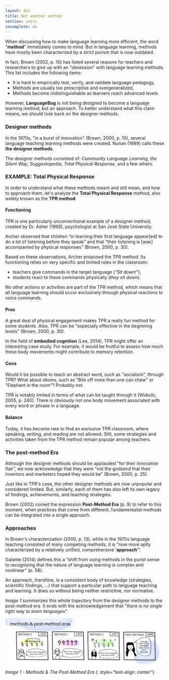 ```yaml
---
layout: doc
title: Not another method
section: intro
incomplete: no
---
```


When discussing how to make language learning more efficient, the word "**method**" immetiately comes to mind. But in language learning, methods have mostly been characterized by a strict purism that is now outdated.

In fact, Brown (2002, p. 10) has listed several reasons for teachers and researchers to give up with an "obsession" with language learning methods. This list includes the following items:

* It is hard to empirically test, verify, and validate language pedagogy,
* Methods are usually too prescriptive and overgeneralized,
* Methods become indistinguishable as learners reach advanced levels.

However, **LanguageBug** is not being designed to become a language learning method, but an approach. To better understand what this claim means, we should look back on the designer methods.

### Designer methods

In the 1970s, "in a burst of innovation" (Brown, 2000, p. 10), several language teaching learning methods were created. Nunan (1989) calls these **the designer methods**.

The designer methods consisted of: *Community Language Learning*, *the Silent Way*, *Suggestopedia*, *Total Physical Response*, and a few others.

### EXAMPLE: Total Physical Response

In order to understand what these methods meant and still mean, and how to approach them, let's analyze the **Total Physical Response** method, also widely known as the **TPR method**.

#### Functioning

TPR is one particularly unconventional example of a designer method, created by Dr. Asher (1969), psychologist at San José State University.

 Archer observed that children “in learning their first language appear[ed] to do a lot of listening before they speak” and that “their listening is [was] accompanied by physical responses” (Brown, 2000, p. 30). 

Based on these observations, Archer proposed the TPR method. Its functioning relies on very specific and limited roles in the classroom:

- teachers give commands in the target language (*"Sit down!"*),
- students react to these commands physically (*they sit down*).

No other actions or activities are part of the TPR method, which means that all language learning should occur exclusively through physical reactions to voice commands.

#### Pros

A great deal of physical engagement makes TPR a really fun method for some students. Also, TPR can be "especially effective in the beginning levels" (Brown, 2000, p. 30).

In the field of **embodied cognition** (Lee, 2014), TPR might offer an interesting case study. For example, it would be fruitful to assess how much these body movements might contribute to memory retention.

#### Cons

Would it be possible to teach an abstract word, such as "socialism", through TPR? What about idioms, such as "Bite off more than one can chew" or "Elephant in the room"? Probably not.

TPR is notably limited in terms of what can be taught through it (Widodo, 2005, p. 240). There is obviously not one body movement associated with every word or phrase in a language. 

#### Balance

Today, it has become rare to find an exclusive TPR classroom, where speaking, writing, and reading are not allowed. Still, some strategies and activities taken from the TPR method remain popular among teachers.

### The post-method Era

Although the designer methods should be applauded “for their innovative flair”, we now acknowledge that they were “not the godsend that their inventors and marketers hoped they would be” (Brown, 2000, p. 25).

Just like in TPR's case, the other designer methods are now unpopular and considered limited. But, similarly, each of them has also left its own legacy of findings, achievements, and teaching strategies.

Brown (2002) coined the expression **Post-Method Era** (p. 9) to refer to this moment, when practices that come from different, fundamentalist methods can be integrated into a single approach.

### Approaches

In Brown's characterization (2000, p. 13), while in the 1970s language teaching consisted of many competing methods, it is "now more aptly characterized by a relatively unified, comprehensive ‘**approach**’".

Galante (2014) defines this a “shift from using methods in the purist sense to recognizing that the nature of language learning is complex and nonlinear” (p. 58). 

An approach, therefore, is a consistent body of knowledge (strategies, scientific findings, ...) that support a particular path to language teaching and learning. It does so without being neither restrictive, nor normative.

*Image 1* summarizes this whole trajectory from the designer methods to the post-method era. It ends with the acknowledgement that "*there is no single right way to learn languages*"

[![Image 1 - The Post-Method Era](/images/doc1-intro-methods.jpg)](/images/doc1-intro-methods.jpg)
_Image 1 - Methods & The Post-Method Era_
{: style="text-align: center"}